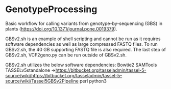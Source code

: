 # GenotypeProcessing

Basic workflow for calling variants from genotype-by-sequencing (GBS) in plants (https://doi.org/10.1371/journal.pone.0019379).

GBSv2.sh is an example of shell scripting and cannot be run as it requires software dependencies as well as large compressed FASTQ files.  To run GBSv2.sh, the 40 GB supporting FASTQ file is also required.  The last step of GBSv2.sh, VCF2geno.py can be run outside of GBSv2.sh.

GBSv2.sh utilizes the below software dependencies:
Bowtie2
SAMTools
TASSELv5standalone ->https://bitbucket.org/tasseladmin/tassel-5-source/wiki/https://bitbucket.org/tasseladmin/tassel-5-source/wiki/Tassel5GBSv2Pipeline
perl
python3

